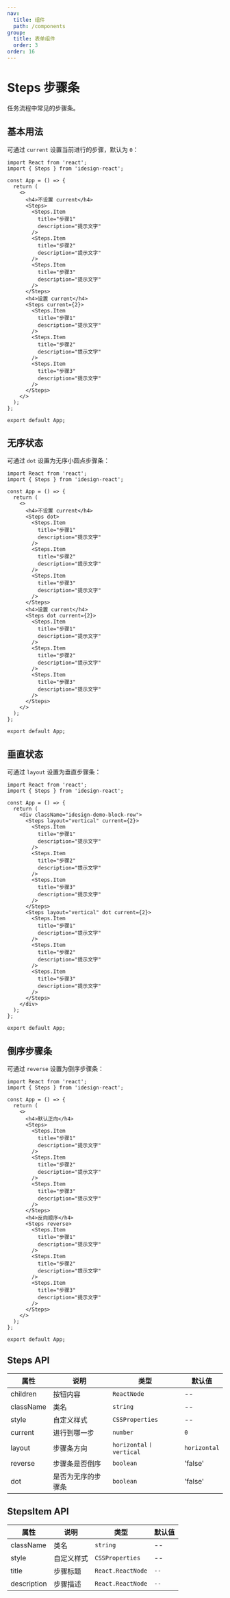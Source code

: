 ```yaml
---
nav:
  title: 组件
  path: /components
group:
  title: 表单组件
  order: 3
order: 16
---
```


# Steps 步骤条

任务流程中常见的步骤条。

## 基本用法

可通过 `current` 设置当前进行的步骤，默认为 `0`：

```tsx
import React from 'react';
import { Steps } from 'idesign-react';

const App = () => {
  return (
    <>
      <h4>不设置 current</h4>
      <Steps>
        <Steps.Item
          title="步骤1"
          description="提示文字"
        />
        <Steps.Item
          title="步骤2"
          description="提示文字"
        />
        <Steps.Item
          title="步骤3"
          description="提示文字"
        />
      </Steps>
      <h4>设置 current</h4>
      <Steps current={2}>
        <Steps.Item
          title="步骤1"
          description="提示文字"
        />
        <Steps.Item
          title="步骤2"
          description="提示文字"
        />
        <Steps.Item
          title="步骤3"
          description="提示文字"
        />
      </Steps>
    </>
  );
};

export default App;
```

## 无序状态

可通过 `dot` 设置为无序小圆点步骤条：

```tsx
import React from 'react';
import { Steps } from 'idesign-react';

const App = () => {
  return (
    <>
      <h4>不设置 current</h4>
      <Steps dot>
        <Steps.Item
          title="步骤1"
          description="提示文字"
        />
        <Steps.Item
          title="步骤2"
          description="提示文字"
        />
        <Steps.Item
          title="步骤3"
          description="提示文字"
        />
      </Steps>
      <h4>设置 current</h4>
      <Steps dot current={2}>
        <Steps.Item
          title="步骤1"
          description="提示文字"
        />
        <Steps.Item
          title="步骤2"
          description="提示文字"
        />
        <Steps.Item
          title="步骤3"
          description="提示文字"
        />
      </Steps>
    </>
  );
};

export default App;
```

## 垂直状态

可通过 `layout` 设置为垂直步骤条：

```tsx
import React from 'react';
import { Steps } from 'idesign-react';

const App = () => {
  return (
    <div className="idesign-demo-block-row">
      <Steps layout="vertical" current={2}>
        <Steps.Item
          title="步骤1"
          description="提示文字"
        />
        <Steps.Item
          title="步骤2"
          description="提示文字"
        />
        <Steps.Item
          title="步骤3"
          description="提示文字"
        />
      </Steps>
      <Steps layout="vertical" dot current={2}>
        <Steps.Item
          title="步骤1"
          description="提示文字"
        />
        <Steps.Item
          title="步骤2"
          description="提示文字"
        />
        <Steps.Item
          title="步骤3"
          description="提示文字"
        />
      </Steps>
    </div>
  );
};

export default App;
```

## 倒序步骤条

可通过 `reverse` 设置为倒序步骤条：

```tsx
import React from 'react';
import { Steps } from 'idesign-react';

const App = () => {
  return (
    <>
      <h4>默认正向</h4>
      <Steps>
        <Steps.Item
          title="步骤1"
          description="提示文字"
        />
        <Steps.Item
          title="步骤2"
          description="提示文字"
        />
        <Steps.Item
          title="步骤3"
          description="提示文字"
        />
      </Steps>
      <h4>反向顺序</h4>
      <Steps reverse>
        <Steps.Item
          title="步骤1"
          description="提示文字"
        />
        <Steps.Item
          title="步骤2"
          description="提示文字"
        />
        <Steps.Item
          title="步骤3"
          description="提示文字"
        />
      </Steps>
    </>
  );
};

export default App;
```

## Steps API

| 属性      | 说明               | 类型                   | 默认值       |
| --------- | ------------------ | ---------------------- | ------------ |
| children  | 按钮内容           | `ReactNode`            | --           |
| className | 类名               | `string`               | --           |
| style     | 自定义样式         | `CSSProperties`        | --           |
| current   | 进行到哪一步       | `number`               | `0`          |
| layout    | 步骤条方向         | `horizontal〡vertical` | `horizontal` |
| reverse   | 步骤条是否倒序     | `boolean`              | 'false'      |
| dot       | 是否为无序的步骤条 | `boolean`              | 'false'      |

## StepsItem API

| 属性        | 说明               | 类型              | 默认值  |
| ----------- | ------------------ | ----------------- | ------- |
| className   | 类名               | `string`          | --      |
| style       | 自定义样式         | `CSSProperties`   | --      |
| title       | 步骤标题           | `React.ReactNode` | `--`    |
| description | 步骤描述           | `React.ReactNode` | `--`    |
